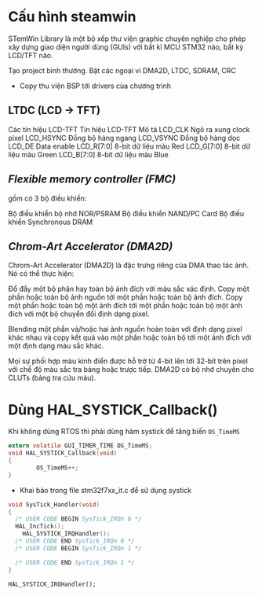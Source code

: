 # Cấu hình steamwin

STemWin Library là một bộ xếp thư viện graphic chuyên nghiệp cho phép xây dựng giao diện người dùng (GUIs) với bất kì MCU STM32 nào, bất kỳ LCD/TFT nào.


Tạo project bình thường.
Bật các ngoại vi DMA2D, LTDC, SDRAM, CRC

- Copy thu viện BSP tới drivers của chương trình

**LTDC (LCD -> TFT)**
-----
Các tín hiệu LCD-TFT
Tín hiệu LCD-TFT	Mô tả
LCD_CLK	Ngõ ra xung clock pixel
LCD_HSYNC	Đồng bộ hàng ngang
LCD_VSYNC	Đồng bộ hàng dọc
LCD_DE	Data enable
LCD_R[7:0]	8-bit dữ liệu màu Red
LCD_G[7:0]	8-bit dữ liệu màu Green
LCD_B[7:0]	8-bit dữ liệu màu Blue

***Flexible memory controller (FMC)***
-------------

 gồm có 3 bộ điều khiển:

Bộ điều khiển bộ nhớ NOR/PSRAM
Bộ điều khiển NAND/PC Card
Bộ điều khiển Synchronous DRAM

***Chrom-Art Accelerator (DMA2D)***
--------------

Chrom-Art Accelerator (DMA2D) là đặc trưng riêng của DMA thao tác ảnh. Nó có thể thực hiện:

Đổ đầy một bộ phận hay toàn bộ ảnh đích với màu sắc xác định.
Copy một phần hoặc toàn bộ ảnh nguồn tới một phần hoặc toàn bộ ảnh đích.
Copy một phần hoặc toàn bộ một ảnh đích tới một phần hoặc toàn bộ một ảnh đích với một bộ chuyển đổi định dạng pixel.

Blending một phần và/hoặc hai ảnh nguồn hoàn toàn với định dạng pixel khác nhau và copy kết quả vào một phần hoặc toàn bộ tới một ảnh đích với một định dạng màu sắc khác.

Mọi sự phối hợp màu kinh điển được hỗ trờ từ 4-bit lên tới 32-bit trên pixel với chế độ màu sắc tra bảng hoặc trược tiếp. DMA2D có bộ nhớ chuyên cho CLUTs (bảng tra cứu màu).

# **Dùng   HAL_SYSTICK_Callback()**

Khi không dùng RTOS thì phải dùng hàm systick để  tăng biến ```OS_TimeMS```
```c
extern volatile GUI_TIMER_TIME OS_TimeMS;
void HAL_SYSTICK_Callback(void)
{
		OS_TimeMS++;
}
```

- Khai báo trong file stm32f7xx_it.c để sử dụng systick

```c
void SysTick_Handler(void)
{
  /* USER CODE BEGIN SysTick_IRQn 0 */
  HAL_IncTick();
    HAL_SYSTICK_IRQHandler();
  /* USER CODE END SysTick_IRQn 0 */
  /* USER CODE BEGIN SysTick_IRQn 1 */

  /* USER CODE END SysTick_IRQn 1 */
}
``` 
 

    HAL_SYSTICK_IRQHandler();